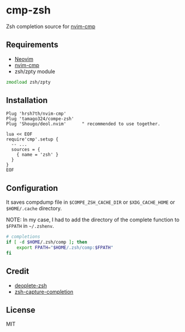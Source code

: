 # cmp-zsh

Zsh completion source for [nvim-cmp](https://github.com/hrsh7th/nvim-cmp)

## Requirements

* [Neovim](https://github.com/neovim/neovim/)
* [nvim-cmp](https://github.com/hrsh7th/nvim-cmp)
* zsh/zpty module

```zsh
zmodload zsh/zpty
```

## Installation

```vim
Plug 'hrsh7th/nvim-cmp'
Plug 'tamago324/compe-zsh'
Plug 'Shougo/deol.nvim'      " recommended to use together.

lua << EOF
require'cmp'.setup {
  -- ...
  sources = {
    { name = 'zsh' }
  }
}
EOF
```

## Configuration

It saves compdump file in `$COMPE_ZSH_CACHE_DIR` or `$XDG_CACHE_HOME` or
`$HOME/.cache` directory.


NOTE: In my case, I had to add the directory of the complete function to `$FPATH` in `~/.zshenv`.

```zsh
# completions
if [ -d $HOME/.zsh/comp ]; then
    export FPATH="$HOME/.zsh/comp:$FPATH"
fi
```


## Credit

* [deoplete-zsh](https://github.com/deoplete-plugins/deoplete-zsh)
* [zsh-capture-completion](https://github.com/Valodim/zsh-capture-completion)

## License

MIT
